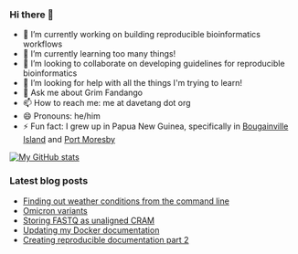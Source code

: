 ### Hi there 👋

- 🔭 I’m currently working on building reproducible bioinformatics workflows
- 🌱 I’m currently learning too many things!
- 👯 I’m looking to collaborate on developing guidelines for reproducible bioinformatics
- 🤔 I’m looking for help with all the things I'm trying to learn!
- 💬 Ask me about Grim Fandango
- 📫 How to reach me: me at davetang dot org
- 😄 Pronouns: he/him
- ⚡ Fun fact: I grew up in Papua New Guinea, specifically in [Bougainville Island](https://en.wikipedia.org/wiki/Bougainville_Island) and [Port Moresby](https://en.wikipedia.org/wiki/Port_Moresby)

[![My GitHub stats](https://github-readme-stats.vercel.app/api?username=davetang)](https://github.com/anuraghazra/github-readme-stats)

### Latest blog posts
<!-- BLOG-POST-LIST:START -->
- [Finding out weather conditions from the command line](https://davetang.org/muse/2022/03/17/finding-out-weather-conditions-from-the-command-line/)
- [Omicron variants](https://davetang.org/muse/2022/01/26/omicron-variants/)
- [Storing FASTQ as unaligned CRAM](https://davetang.org/muse/2022/01/20/storing-fastq-as-unaligned-cram/)
- [Updating my Docker documentation](https://davetang.org/muse/2022/01/11/updating-my-docker-documentation/)
- [Creating reproducible documentation part 2](https://davetang.org/muse/2021/12/21/creating-reproducible-documentation-part-2/)
<!-- BLOG-POST-LIST:END -->

